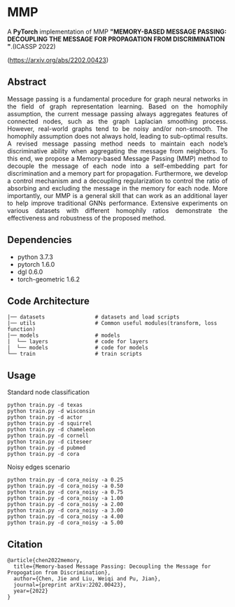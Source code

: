 # MMP
A **PyTorch** implementation of MMP **"MEMORY-BASED MESSAGE PASSING: DECOUPLING THE MESSAGE FOR PROPAGATION FROM DISCRIMINATION
"**.(ICASSP 2022)

(https://arxiv.org/abs/2202.00423)

## Abstract
<p align="justify">
Message passing is a fundamental procedure for graph neural networks in the field of graph representation learning. Based on the homophily assumption, the current message passing always aggregates features of connected nodes, such as the graph Laplacian smoothing process. However, real-world graphs tend to be noisy and/or non-smooth. The homophily assumption does not always hold, leading to sub-optimal results. A revised message passing method needs to maintain each node’s discriminative ability when aggregating the message from neighbors. To this end, we propose a Memory-based Message Passing (MMP) method to decouple the message of each node into a self-embedding part for discrimination and a memory part for propagation. Furthermore, we develop a control mechanism and a decoupling regularization to control the ratio of absorbing and excluding the message in the memory for each node. More importantly, our MMP is a general skill that can work as an additional layer to help improve traditional GNNs performance. Extensive experiments on various datasets with different homophily ratios demonstrate the effectiveness and robustness of the proposed method.</p>

## Dependencies
- python 3.7.3
- pytorch 1.6.0
- dgl 0.6.0
- torch-geometric 1.6.2

## Code Architecture
    |── datasets                # datasets and load scripts
    |── utils                   # Common useful modules(transform, loss function)
    |── models                  # models 
    |  └── layers               # code for layers
    |  └── models               # code for models
    └── train                   # train scripts
    

## Usage 

Standard node classification
```
python train.py -d texas
python train.py -d wisconsin
python train.py -d actor
python train.py -d squirrel
python train.py -d chameleon
python train.py -d cornell
python train.py -d citeseer
python train.py -d pubmed
python train.py -d cora
```

Noisy edges scenario
```
python train.py -d cora_noisy -a 0.25
python train.py -d cora_noisy -a 0.50
python train.py -d cora_noisy -a 0.75
python train.py -d cora_noisy -a 1.00
python train.py -d cora_noisy -a 2.00
python train.py -d cora_noisy -a 3.00
python train.py -d cora_noisy -a 4.00
python train.py -d cora_noisy -a 5.00
```
## Citation
```
@article{chen2022memory,
  title={Memory-based Message Passing: Decoupling the Message for Propogation from Discrimination},
  author={Chen, Jie and Liu, Weiqi and Pu, Jian},
  journal={preprint arXiv:2202.00423},
  year={2022}
}
```